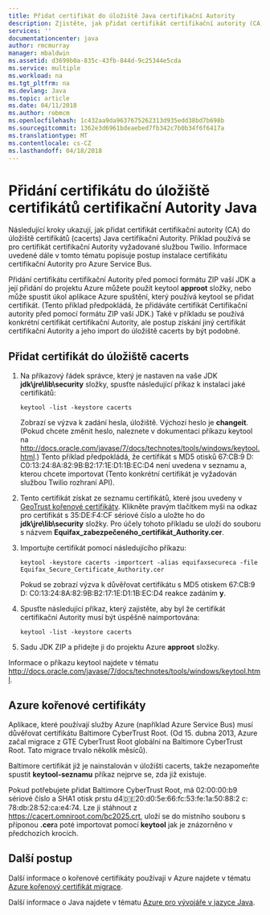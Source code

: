 ```yaml
---
title: Přidat certifikát do úložiště Java certifikační Autority
description: Zjistěte, jak přidat certifikát certifikační autority (CA) do úložiště certifikátů (cacerts) Java CA pro Twilio služby nebo Azure Service Bus.
services: ''
documentationcenter: java
author: rmcmurray
manager: mbaldwin
ms.assetid: d3699b0a-835c-43fb-844d-9c25344e5cda
ms.service: multiple
ms.workload: na
ms.tgt_pltfrm: na
ms.devlang: Java
ms.topic: article
ms.date: 04/11/2018
ms.author: robmcm
ms.openlocfilehash: 1c432aa9da9637675262313d935edd38bd7b698b
ms.sourcegitcommit: 1362e3d6961bdeaebed7fb342c7b0b34f6f6417a
ms.translationtype: MT
ms.contentlocale: cs-CZ
ms.lasthandoff: 04/18/2018
---
```

# <a name="adding-a-certificate-to-the-java-ca-certificates-store"></a>Přidání certifikátu do úložiště certifikátů certifikační Autority Java
Následující kroky ukazují, jak přidat certifikát certifikační autority (CA) do úložiště certifikátů (cacerts) Java certifikační Autority. Příklad používá se pro certifikát certifikační Autority vyžadované službou Twilio. Informace uvedené dále v tomto tématu popisuje postup instalace certifikátu certifikační Autority pro Azure Service Bus. 

Přidání certifikátu certifikační Autority před pomocí formátu ZIP vaší JDK a její přidání do projektu Azure můžete použít keytool **approot** složky, nebo může spustit úkol aplikace Azure spuštění, který používá keytool se přidat certifikát. (Tento příklad předpokládá, že přidáváte certifikát Certifikační autority před pomocí formátu ZIP vaší JDK.) Také v příkladu se používá konkrétní certifikát certifikační Autority, ale postup získání jiný certifikát certifikační Autority a jeho import do úložiště cacerts by být podobné.

## <a name="to-add-a-certificate-to-the-cacerts-store"></a>Přidat certifikát do úložiště cacerts
1. Na příkazový řádek správce, který je nastaven na vaše JDK **jdk\jre\lib\security** složky, spusťte následující příkaz k instalaci jaké certifikátů:
   
    `keytool -list -keystore cacerts`
   
    Zobrazí se výzva k zadání hesla, úložiště. Výchozí heslo je **changeit**. (Pokud chcete změnit heslo, naleznete v dokumentaci příkazu keytool na <http://docs.oracle.com/javase/7/docs/technotes/tools/windows/keytool.html>.) Tento příklad předpokládá, že certifikát s MD5 otisků 67:CB:9 D: C0:13:24:8A:82:9B:B2:17:1E:D1:1B:EC:D4 není uvedena v seznamu a, kterou chcete importovat (Tento konkrétní certifikát je vyžadován službou Twilio rozhraní API).
2. Tento certifikát získat ze seznamu certifikátů, které jsou uvedeny v [GeoTrust kořenové certifikáty](http://www.geotrust.com/resources/root-certificates/). Klikněte pravým tlačítkem myši na odkaz pro certifikát s 35:DE:F4:CF sériové číslo a uložte ho do **jdk\jre\lib\security** složky. Pro účely tohoto příkladu se uloží do souboru s názvem **Equifax\_zabezpečeného\_certifikát\_Authority.cer**.
3. Importujte certifikát pomocí následujícího příkazu:
   
    `keytool -keystore cacerts -importcert -alias equifaxsecureca -file Equifax_Secure_Certificate_Authority.cer`
   
    Pokud se zobrazí výzva k důvěřovat certifikátu s MD5 otiskem 67:CB:9 D: C0:13:24:8A:82:9B:B2:17:1E:D1:1B:EC:D4 reakce zadáním **y**.
4. Spusťte následující příkaz, který zajistěte, aby byl že certifikát certifikační Autority musí být úspěšně naimportována:
   
    `keytool -list -keystore cacerts`
5. Sadu JDK ZIP a přidejte ji do projektu Azure **approot** složky.

Informace o příkazu keytool najdete v tématu <http://docs.oracle.com/javase/7/docs/technotes/tools/windows/keytool.html>.

## <a name="azure-root-certificates"></a>Azure kořenové certifikáty
Aplikace, které používají služby Azure (například Azure Service Bus) musí důvěřovat certifikátu Baltimore CyberTrust Root. (Od 15. dubna 2013, Azure začal migrace z GTE CyberTrust Root globální na Baltimore CyberTrust Root. Tato migrace trvalo několik měsíců).

Baltimore certifikát již je nainstalován v úložišti cacerts, takže nezapomeňte spustit **keytool-seznamu** příkaz nejprve se, zda již existuje.

Pokud potřebujete přidat Baltimore CyberTrust Root, má 02:00:00:b9 sériové číslo a SHA1 otisk prstu d4:de:20:d0:5e:66:fc:53:fe:1a:50:88:2 c: 78:db:28:52:ca:e4:74. Lze ji stáhnout z <https://cacert.omniroot.com/bc2025.crt>, uloží se do místního souboru s příponou **.cer**a poté importovat pomocí **keytool** jak je znázorněno v předchozích krocích.

## <a name="next-steps"></a>Další postup
Další informace o kořenové certifikáty používají v Azure najdete v tématu [Azure kořenový certifikát migrace](http://blogs.msdn.com/b/windowsazure/archive/2013/03/15/windows-azure-root-certificate-migration.aspx).

Další informace o Java najdete v tématu [Azure pro vývojáře v jazyce Java](/java/azure).

